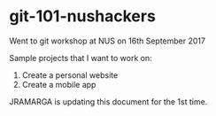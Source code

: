 # git-101-nushackers

Went to git workshop at NUS on 16th September 2017

Sample projects that I want to work on:

1. Create a personal website
2. Create a mobile app

JRAMARGA is updating this document for the 1st time.